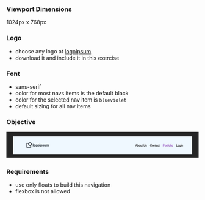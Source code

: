 ### Viewport Dimensions
1024px x 768px

### Logo
* choose any logo at [logoipsum](https://logoipsum.com/)
* download it and include it in this exercise

### Font
* sans-serif
* color for most navs items is the default black
* color for the selected nav item is `blueviolet`
* default sizing for all nav items

### Objective
![objective](target/image.jpg)

### Requirements
* use only floats to build this navigation
* flexbox is not allowed